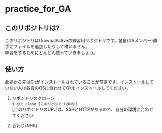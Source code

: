 # practice_for_GA
## このリポジトリは?
このリポジトリはGrowbalActiveの練習用リポジトリです。各自(GAメンバー)勝手にファイルを追加したりして構いません。  
練習をするためにどんどん使っていきましょう。

## 使い方

此処から先はGitがインストールされていることが前提です。インストールしていない人は各自のOSに合わせてGitをインストールしてください。

1. リポジトリのクローン  
`$ git clone [このリポジトリのURL]`  
[このリポジトリのURL]は、SSHとHTTPがあるので、自分の環境に合わせてください

2. おわり(NHK)
